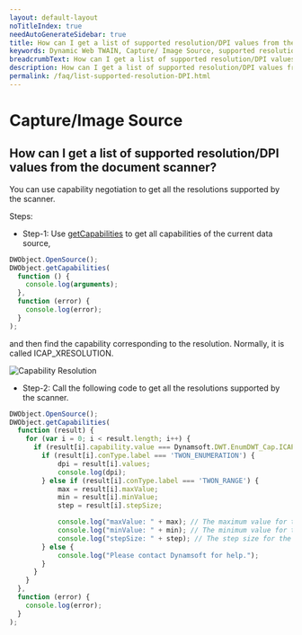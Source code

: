 ```yaml
---
layout: default-layout
noTitleIndex: true
needAutoGenerateSidebar: true
title: How can I get a list of supported resolution/DPI values from the document scanner?
keywords: Dynamic Web TWAIN, Capture/ Image Source, supported resolution, DPI
breadcrumbText: How can I get a list of supported resolution/DPI values from the document scanner?
description: How can I get a list of supported resolution/DPI values from the document scanner?
permalink: /faq/list-supported-resolution-DPI.html
---
```


# Capture/Image Source

## How can I get a list of supported resolution/DPI values from the document scanner?

You can use capability negotiation to get all the resolutions supported by the scanner.

Steps:

- Step-1: Use <a href="{{site.info}}api/WebTwain_Acquire.html#getcapabilities" target="_blank">getCapabilities</a> to get all capabilities of the current data source,

```javascript
DWObject.OpenSource();
DWObject.getCapabilities(
  function () {
    console.log(arguments);
  },
  function (error) {
    console.log(error);
  }
);
```

and then find the capability corresponding to the resolution. Normally, it is called ICAP_XRESOLUTION.

![Capability Resolution]({{site.assets}}imgs/capability-resolution.png)

- Step-2: Call the following code to get all the resolutions supported by the scanner.

```javascript
DWObject.OpenSource();
DWObject.getCapabilities(
  function (result) {
    for (var i = 0; i < result.length; i++) {
      if (result[i].capability.value === Dynamsoft.DWT.EnumDWT_Cap.ICAP_XRESOLUTION) {
        if (result[i].conType.label === 'TWON_ENUMERATION') {
            dpi = result[i].values;
            console.log(dpi);
        } else if (result[i].conType.label === 'TWON_RANGE') {
            max = result[i].maxValue;
            min = result[i].minValue;
            step = result[i].stepSize;

            console.log("maxValue: " + max); // The maximum value for the resolution.
            console.log("minValue: " + min); // The minimum value for the resolution.
            console.log("stepSize: " + step); // The step size for the resolution.
        } else {
            console.log("Please contact Dynamsoft for help.");
        }
      }
    }   
  },
  function (error) {
    console.log(error);
  }
);
```
